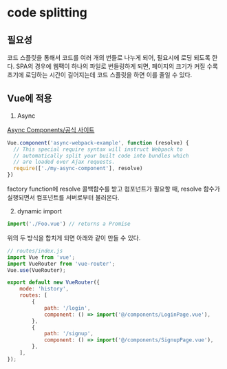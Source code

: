 # code splitting

## 필요성

코드 스플릿을 통해서 코드를 여러 개의 번들로 나누게 되어, 필요시에 로딩 되도록 한다. SPA의 경우에 웹팩이 하나의 파일로 번들링하게 되면, 페이지의 크기가 커질 수록 초기에 로딩하는 시간이 길어지는데 코드 스플릿을 하면 이를 줄일 수 있다.

## Vue에 적용

1. Async 

[Async Components/공식 사이트](https://vuejs.org/v2/guide/components-dynamic-async.html#Async-Components)

```javascript
Vue.component('async-webpack-example', function (resolve) {
  // This special require syntax will instruct Webpack to
  // automatically split your built code into bundles which
  // are loaded over Ajax requests.
  require(['./my-async-component'], resolve)
})
```
factory function에 resolve 콜백함수를 받고 컴포넌트가 필요할 때, resolve 함수가 실행되면서 컴포넌트를 서버로부터 불러온다. 

2. dynamic import

```js
import('./Foo.vue') // returns a Promise
```


위의 두 방식을 합치게 되면 아래와 같이 만들 수 있다. 
```javascript
// routes/index.js
import Vue from 'vue';
import VueRouter from 'vue-router';
Vue.use(VueRouter);

export default new VueRouter({
	mode: 'history',
	routes: [
		{
			path: '/login',
			component: () => import('@/components/LoginPage.vue'),
		},
		{
			path: '/signup',
			component: () => import('@/components/SignupPage.vue'),
		},
	],
});

```
